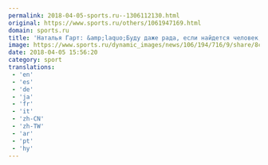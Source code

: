 ```yaml
---
permalink: 2018-04-05-sports.ru--1306112130.html
original: https://www.sports.ru/others/1061947169.html
domain: sports.ru
title: 'Наталья Гарт: &amp;laquo;Буду даже рада, если найдется человек, который сможет развивать федерацию лучше, чем я&amp;raquo;'
image: https://www.sports.ru/dynamic_images/news/106/194/716/9/share/8cc8bd.png
date: 2018-04-05 15:56:20
category: sport
translations: 
 - 'en'
 - 'es'
 - 'de'
 - 'ja'
 - 'fr'
 - 'it'
 - 'zh-CN'
 - 'zh-TW'
 - 'ar'
 - 'pt'
 - 'hy'
---
```


